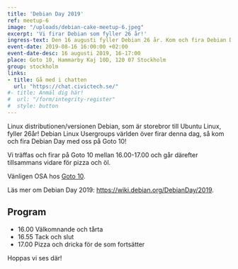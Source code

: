 ```yaml
---
title: 'Debian Day 2019'
ref: meetup-6
image: "/uploads/debian-cake-meetup-6.jpeg"
excerpt: 'Vi firar Debian som fyller 26 år!'
ingress-text: Den 16 augusti fyller Debian 26 år. Kom och fira Debian Day 2019 på Goto 10!
event-date: 2019-08-16 16:00:00 +02:00
event-date-desc: 16 augusti 2019, 16-17:00
place: Goto 10, Hammarby Kaj 10D, 120 07 Stockholm
group: stockholm
links:
- title: Gå med i chatten
  url: "https://chat.civictech.se/"
#- title: Anmäl dig här!
#  url: "/form/integrity-register"
#  style: button
---
```

Linux distributionen/versionen Debian, som är storebror till Ubuntu Linux, fyller 26år! Debian Linux Usergroups världen över firar denna dag, så kom och fira Debian Day med oss på Goto 10!

Vi träffas och firar på Goto 10 mellan 16.00-17.00 och går därefter tillsammans vidare för pizza och öl.

Vänligen OSA hos <a href="https://www.goto10.se/evenemang/debian-day-2019-linux-firar-26-ar/">Goto 10</a>.

Läs mer om Debian Day 2019: <a href="https://wiki.debian.org/DebianDay/2019">https://wiki.debian.org/DebianDay/2019</a>.

## Program
* 16.00 Välkomnande och tårta
* 16.55 Tack och slut
* 17.00 Pizza och dricka för de som fortsätter

Hoppas vi ses där!
